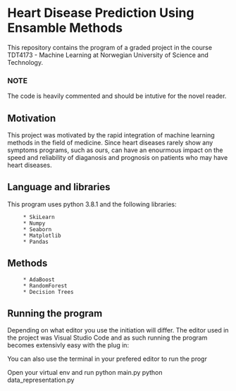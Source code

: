 
# Heart Disease Prediction Using Ensamble Methods

This repository contains the program of a graded project in the course TDT4173 - Machine Learning at Norwegian University of Science and Technology.


### NOTE ###

The code is heavily commented and should be intutive for the novel reader.

## Motivation
This project was motivated by the rapid integration of machine learning methods in the field of medicine. Since heart diseases rarely show any symptoms programs, such as ours, can have an enourmous impact on the speed and reliability of diaganosis and prognosis on patients who may have heart diseases. 


## Language and libraries

This program uses python 3.8.1 and the following libraries:

         * SkiLearn
         * Numpy
         * Seaborn
         * Matplotlib
         * Pandas
         


## Methods

         * AdaBoost
         * RandomForest
         * Decision Trees


## Running the program

Depending on what editor you use the initiation will differ. The editor used in the project was Visual Studio Code and as such running the program becomes extensivly easy with the plug in: 

You can also use the terminal in your prefered editor to run the progr


Open your virtual env and run python main.py
                          python data_representation.py

